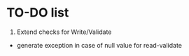 TO-DO list
==========

1. Extend checks for Write/Validate
 - generate exception in case of null value for read-validate


